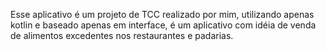 Esse aplicativo é um projeto de TCC realizado por mim, utilizando apenas kotlin e baseado apenas em interface, é um aplicativo com idéia de venda de alimentos excedentes nos restaurantes e padarias. 

